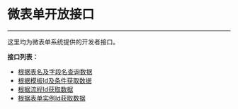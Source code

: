 # 微表单开放接口
***
这里均为微表单系统提供的开发者接口。



**接口列表：**

* [根据表名及字段名查询数据][根据表名及字段名查询数据]
* [根据模板Id及条件获取数据][根据模板Id及条件获取数据]
* [根据流程Id获取数据][根据流程Id获取数据]
* [根据表单实例Id获取数据][根据表单实例Id获取数据]


[根据表名及字段名查询数据]:QueryTableExternal.html
[根据模板Id及条件获取数据]:QueryTableTreeByTemplateId.html
[根据流程Id获取数据]:QueryTableTreeByWorkFlowId.html
[根据表单实例Id获取数据]:QueryTableTreeByFormInstanceId.html